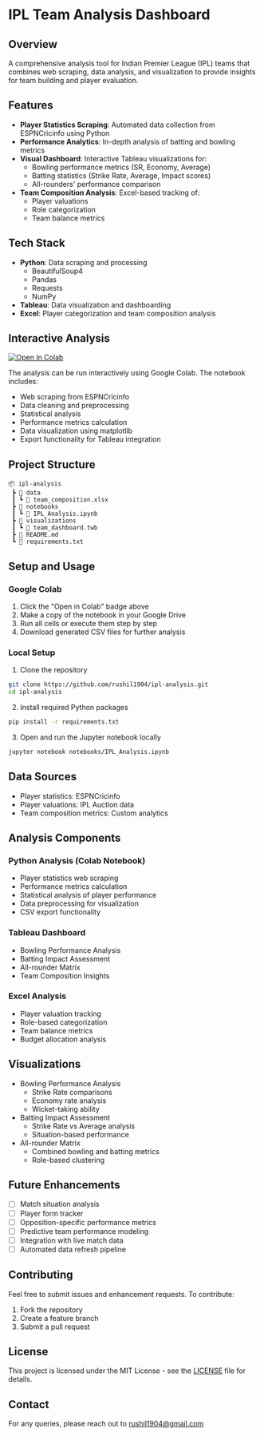 # IPL Team Analysis Dashboard

## Overview
A comprehensive analysis tool for Indian Premier League (IPL) teams that combines web scraping, data analysis, and visualization to provide insights for team building and player evaluation.

## Features
- **Player Statistics Scraping**: Automated data collection from ESPNCricinfo using Python
- **Performance Analytics**: In-depth analysis of batting and bowling metrics
- **Visual Dashboard**: Interactive Tableau visualizations for:
  - Bowling performance metrics (SR, Economy, Average)
  - Batting statistics (Strike Rate, Average, Impact scores)
  - All-rounders' performance comparison
- **Team Composition Analysis**: Excel-based tracking of:
  - Player valuations
  - Role categorization
  - Team balance metrics

## Tech Stack
- **Python**: Data scraping and processing
  - BeautifulSoup4
  - Pandas
  - Requests
  - NumPy
- **Tableau**: Data visualization and dashboarding
- **Excel**: Player categorization and team composition analysis

## Interactive Analysis
[![Open In Colab](https://colab.research.google.com/assets/colab-badge.svg)](https://colab.research.google.com/drive/1wSH5QNkWDhvKHOiiFhZbkPSBL2nxgWS9?usp=sharing)

The analysis can be run interactively using Google Colab. The notebook includes:
- Web scraping from ESPNCricinfo
- Data cleaning and preprocessing
- Statistical analysis
- Performance metrics calculation
- Data visualization using matplotlib
- Export functionality for Tableau integration

## Project Structure
```
📦 ipl-analysis
 ┣ 📂 data
 ┃ ┗ 📜 team_composition.xlsx
 ┣ 📂 notebooks
 ┃ ┗ 📜 IPL_Analysis.ipynb
 ┣ 📂 visualizations
 ┃ ┗ 📜 team_dashboard.twb
 ┣ 📜 README.md
 ┗ 📜 requirements.txt
```

## Setup and Usage

### Google Colab
1. Click the "Open in Colab" badge above
2. Make a copy of the notebook in your Google Drive
3. Run all cells or execute them step by step
4. Download generated CSV files for further analysis

### Local Setup
1. Clone the repository
```bash
git clone https://github.com/rushil1904/ipl-analysis.git
cd ipl-analysis
```

2. Install required Python packages
```bash
pip install -r requirements.txt
```

3. Open and run the Jupyter notebook locally
```bash
jupyter notebook notebooks/IPL_Analysis.ipynb
```

## Data Sources
- Player statistics: ESPNCricinfo
- Player valuations: IPL Auction data
- Team composition metrics: Custom analytics

## Analysis Components
### Python Analysis (Colab Notebook)
- Player statistics web scraping
- Performance metrics calculation
- Statistical analysis of player performance
- Data preprocessing for visualization
- CSV export functionality

### Tableau Dashboard
- Bowling Performance Analysis
- Batting Impact Assessment
- All-rounder Matrix
- Team Composition Insights

### Excel Analysis
- Player valuation tracking
- Role-based categorization
- Team balance metrics
- Budget allocation analysis

## Visualizations
- Bowling Performance Analysis
  - Strike Rate comparisons
  - Economy rate analysis
  - Wicket-taking ability
- Batting Impact Assessment
  - Strike Rate vs Average analysis
  - Situation-based performance
- All-rounder Matrix
  - Combined bowling and batting metrics
  - Role-based clustering

## Future Enhancements
- [ ] Match situation analysis
- [ ] Player form tracker
- [ ] Opposition-specific performance metrics
- [ ] Predictive team performance modeling
- [ ] Integration with live match data
- [ ] Automated data refresh pipeline

## Contributing
Feel free to submit issues and enhancement requests. To contribute:
1. Fork the repository
2. Create a feature branch
3. Submit a pull request

## License
This project is licensed under the MIT License - see the [LICENSE](LICENSE) file for details.

## Contact
For any queries, please reach out to rushil1904@gmail.com
